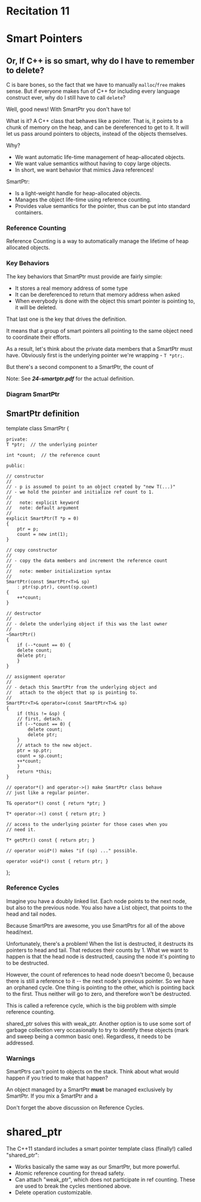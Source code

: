 # Recitation 11 #

# Smart Pointers #

## Or, If C++ is so smart, why do I have to remember to delete? ##

C is bare bones, so the fact that we have to manually `malloc`/`free` makes
sense. But if everyone makes fun of C++ for including every language construct
ever, why do I still have to call `delete`?

Well, good news! With SmartPtr you don't have to!

What is it?  A C++ class that behaves like a pointer. That is, it points to a
chunk of memory on the heap, and can be dereferenced to get to it. It will let
us pass around pointers to objects, instead of the objects themselves.

Why?

* We want automatic life-time management of heap-allocated objects.
* We want value semantics without having to copy large objects.
* In short, we want behavior that mimics Java references!

SmartPtr:
* Is a light-weight handle for heap-allocated objects.
* Manages the object life-time using reference counting.
* Provides value semantics for the pointer, thus can be put into standard
  containers.


### Reference Counting ###

Reference Counting is a way to automatically manage the lifetime of heap
allocated objects.

### Key Behaviors ###

The key behaviors that SmartPtr must provide are fairly simple:
* It stores a real memory address of some type
* It can be dereferenced to return that memory address when asked
* When everybody is done with the object this smart pointer is pointing to, it
  will be deleted.

That last one is the key that drives the definition. 

It means that a group of smart pointers all pointing to the same object need to
coordinate their efforts. 

As a result, let's think about the private data members that a SmartPtr must have. Obviously first is the underlying pointer we're wrapping - `T *ptr;`. 

But there's a second component to a SmartPtr, the count of 

Note: See ***24-smartptr.pdf*** for the actual definition. 


### Diagram SmartPtr ###

SmartPtr definition
--------------------

template <class T>
class SmartPtr {

    private:
	T *ptr;  // the underlying pointer

	int *count;  // the reference count

    public:

	// constructor
	//
	// - p is assumed to point to an object created by "new T(...)"
	// - we hold the pointer and initialize ref count to 1.
	//
	//   note: explicit keyword
	//   note: default argument
	//
	explicit SmartPtr(T *p = 0) 
	{
	    ptr = p;
	    count = new int(1);
	}

	// copy constructor
	//
	// - copy the data members and increment the reference count 
	//
	//   note: member initialization syntax
	//
	SmartPtr(const SmartPtr<T>& sp)
	    : ptr(sp.ptr), count(sp.count)
	{
	    ++*count;
	}

	// destructor
	//
	// - delete the underlying object if this was the last owner
	//
	~SmartPtr()
	{
	    if (--*count == 0) {
		delete count;
		delete ptr;
	    }
	}

	// assignment operator
	//
	// - detach this SmartPtr from the underlying object and
	//   attach to the object that sp is pointing to.
	//
	SmartPtr<T>& operator=(const SmartPtr<T>& sp)
	{
	    if (this != &sp) {
		// first, detach.
		if (--*count == 0) {
		    delete count;
		    delete ptr;
		}
		// attach to the new object.
		ptr = sp.ptr;
		count = sp.count;
		++*count;
	    }
	    return *this;
	}

	// operator*() and operator->() make SmartPtr class behave
	// just like a regular pointer.

	T& operator*() const { return *ptr; }

	T* operator->() const { return ptr; }

	// access to the underlying pointer for those cases when you
	// need it.
	
	T* getPtr() const { return ptr; }

	// operator void*() makes "if (sp) ..." possible.
	
	operator void*() const { return ptr; }

};

### Reference Cycles ###

Imagine you have a doubly linked list. Each node points to the next node, but
also to the previous node. You also have a List object, that points to the head
and tail nodes.

Because SmartPtrs are awesome, you use SmartPtrs for all of the above head/next.

Unfortunately, there's a problem! When the list is destructed, it destructs its pointers to head and tail. That reduces their counts by 1. What we want to happen is that the head node is destructed, causing the node it's pointing to to be destructed.

However, the count of references to head node doesn't become 0, because there is still a reference to it -- the next node's previous pointer. So we have an orphaned cycle. One thing is pointing to the other, which is pointing back to the first. Thus neither will go to zero, and therefore won't be destructed.

This is called a reference cycle, which is the big problem with simple reference counting.

shared_ptr solves this with weak_ptr. Another option is to use some sort of garbage collection very occasionally to try to identify these objects (mark and sweep being a common basic one). Regardless, it needs to be addressed.


### Warnings ###

SmartPtrs can't point to objects on the stack. Think about what would happen if
you tried to make that happen?

An object managed by a SmartPtr **must** be managed exclusively by SmartPtr. If
you mix a SmartPtr and a 

Don't forget the above discussion on Reference Cycles.


# shared_ptr ##

The C++11 standard includes a smart pointer template class (finally!)
called "shared_ptr":

* Works basically the same way as our SmartPtr, but more powerful.
* Atomic reference counting for thread safety.
* Can attach "weak_ptr", which does not participate in ref counting. These are
  used to break the cycles mentioned above.
* Delete operation customizable.

